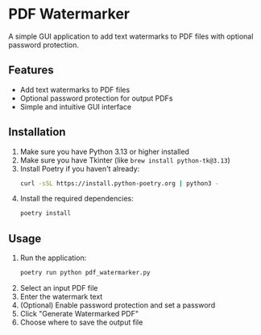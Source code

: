 # PDF Watermarker

A simple GUI application to add text watermarks to PDF files with optional password protection.

## Features

- Add text watermarks to PDF files
- Optional password protection for output PDFs
- Simple and intuitive GUI interface

## Installation

1. Make sure you have Python 3.13 or higher installed
2. Make sure you have Tkinter (like `brew install python-tk@3.13`)
2. Install Poetry if you haven't already:
   ```bash
   curl -sSL https://install.python-poetry.org | python3 -
   ```
3. Install the required dependencies:
   ```bash
   poetry install
   ```

## Usage

1. Run the application:
   ```bash
   poetry run python pdf_watermarker.py
   ```
2. Select an input PDF file
3. Enter the watermark text
4. (Optional) Enable password protection and set a password
5. Click "Generate Watermarked PDF"
6. Choose where to save the output file
